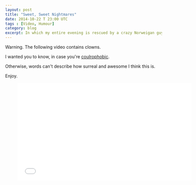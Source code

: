 ```yaml
---
layout: post
title: "Sweet, Sweet Nightmares"
date: 2014-10-22 T 23:00 UTC
tags : [Video, Humour]
category: blog
excerpt: In which my entire evening is rescued by a crazy Norweigan guy named Leo Moracchioli and his cover of The White Stripes' Seven Nation Army.
---
```

Warning. The following video contains clowns.

I wanted you to know, in case you're [coulrophobic][link].

Otherwise, words can't describe how surreal and awesome I think this is.

Enjoy.

<figure class="media-video">
	<iframe width="560" height="315" src="//www.youtube.com/embed/afrkDgVw8Ss" frameborder="0" allowfullscreen> </iframe>
</figure>

[link]: http://en.wikipedia.org/wiki/Coulrophobia